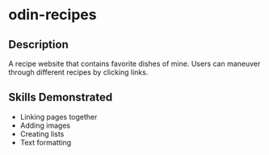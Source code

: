 # odin-recipes

## Description

A recipe website that contains favorite dishes of mine. Users can maneuver through different recipes by clicking links.

## Skills Demonstrated

* Linking pages together
* Adding images
* Creating lists
* Text formatting

